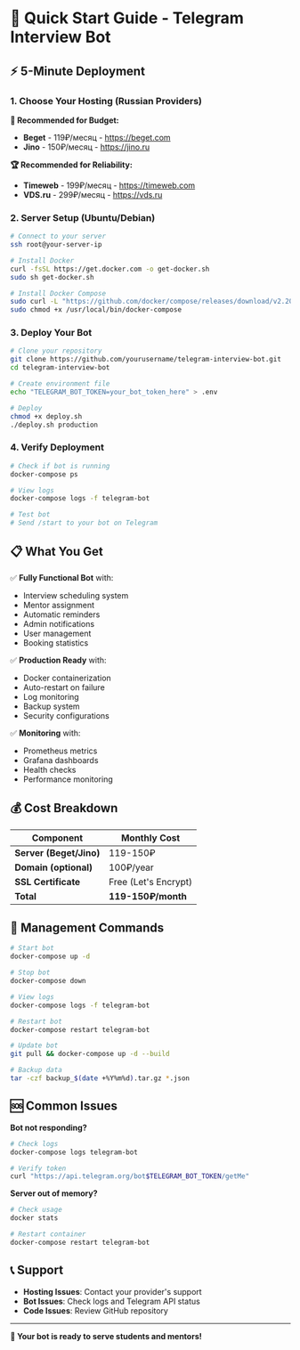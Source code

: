 # 🚀 Quick Start Guide - Telegram Interview Bot

## ⚡ 5-Minute Deployment

### 1. Choose Your Hosting (Russian Providers)

**🥇 Recommended for Budget:**
- **Beget** - 119₽/месяц - https://beget.com
- **Jino** - 150₽/месяц - https://jino.ru

**🏆 Recommended for Reliability:**
- **Timeweb** - 199₽/месяц - https://timeweb.com
- **VDS.ru** - 299₽/месяц - https://vds.ru

### 2. Server Setup (Ubuntu/Debian)

```bash
# Connect to your server
ssh root@your-server-ip

# Install Docker
curl -fsSL https://get.docker.com -o get-docker.sh
sudo sh get-docker.sh

# Install Docker Compose
sudo curl -L "https://github.com/docker/compose/releases/download/v2.20.0/docker-compose-$(uname -s)-$(uname -m)" -o /usr/local/bin/docker-compose
sudo chmod +x /usr/local/bin/docker-compose
```

### 3. Deploy Your Bot

```bash
# Clone your repository
git clone https://github.com/yourusername/telegram-interview-bot.git
cd telegram-interview-bot

# Create environment file
echo "TELEGRAM_BOT_TOKEN=your_bot_token_here" > .env

# Deploy
chmod +x deploy.sh
./deploy.sh production
```

### 4. Verify Deployment

```bash
# Check if bot is running
docker-compose ps

# View logs
docker-compose logs -f telegram-bot

# Test bot
# Send /start to your bot on Telegram
```

## 📋 What You Get

✅ **Fully Functional Bot** with:
- Interview scheduling system
- Mentor assignment
- Automatic reminders
- Admin notifications
- User management
- Booking statistics

✅ **Production Ready** with:
- Docker containerization
- Auto-restart on failure
- Log monitoring
- Backup system
- Security configurations

✅ **Monitoring** with:
- Prometheus metrics
- Grafana dashboards
- Health checks
- Performance monitoring

## 💰 Cost Breakdown

| Component | Monthly Cost |
|-----------|--------------|
| **Server (Beget/Jino)** | 119-150₽ |
| **Domain (optional)** | 100₽/year |
| **SSL Certificate** | Free (Let's Encrypt) |
| **Total** | **119-150₽/month** |

## 🔧 Management Commands

```bash
# Start bot
docker-compose up -d

# Stop bot
docker-compose down

# View logs
docker-compose logs -f telegram-bot

# Restart bot
docker-compose restart telegram-bot

# Update bot
git pull && docker-compose up -d --build

# Backup data
tar -czf backup_$(date +%Y%m%d).tar.gz *.json
```

## 🆘 Common Issues

**Bot not responding?**
```bash
# Check logs
docker-compose logs telegram-bot

# Verify token
curl "https://api.telegram.org/bot$TELEGRAM_BOT_TOKEN/getMe"
```

**Server out of memory?**
```bash
# Check usage
docker stats

# Restart container
docker-compose restart telegram-bot
```

## 📞 Support

- **Hosting Issues**: Contact your provider's support
- **Bot Issues**: Check logs and Telegram API status
- **Code Issues**: Review GitHub repository

---

**🎯 Your bot is ready to serve students and mentors!**
